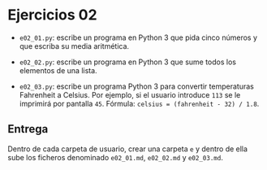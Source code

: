 # Ejercicios 02

* `e02_01.py`: escribe un programa en Python 3 que pida cinco números y que escriba su media aritmética.

* `e02_02.py`: escribe un programa en Python 3 que sume todos los elementos de una lista.

* `e02_03.py`: escribe un programa Python 3 para convertir temperaturas Fahrenheit a Celsius. Por ejemplo, si el usuario introduce `113` se le imprimirá por pantalla `45`. Fórmula: `celsius = (fahrenheit - 32) / 1.8`.

## Entrega

Dentro de cada carpeta de usuario, crear una carpeta `e` y dentro de ella sube los ficheros denominado `e02_01.md`, `e02_02.md` y `e02_03.md`.
